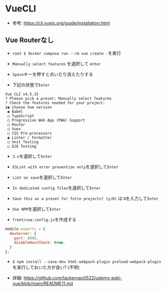 # VueCLI

+ 参考: https://cli.vuejs.org/guide/installation.html <br>

## Vue Routerなし

+ `root $ docker compose run --rm vue create .`を実行<br>

+ `Manually select features` を選択して `enter`<br>

+ `Space`キーを押すと点いたり消えたりする<br>

+ 下記の状態で`Enter`<br>

```
Vue CLI v4.5.15
? Please pick a preset: Manually select features
? Check the features needed for your project:
❯◉ Choose Vue version
 ◉ Babel
 ◯ TypeScript
 ◯ Progressive Web App (PWA) Support
 ◯ Router
 ◯ Vuex
 ◯ CSS Pre-processors
 ◉ Linter / Formatter
 ◯ Unit Testing
 ◯ E2E Testing
```

+ `3.x`を選択して`Enter`<br>

+ `ESLint with error prevention only`を選択して`Enter`<br>

+ `Lint on save`を選択して`Enter`<br>

+ `In dedicated config files`を選択して`Enter`<br>

+ `Save this as a preset for futre projects? (y/N)` は `N`を入力して`Enter`<br>

+ `Use NPM`を選択して`Enter`<br>

+ `front/vue.config.js`を作成する<br>

```js:vue.config.js
module.exports = {
  devServer: {
    port: 8080,
    disableHostCheck: true,
  }
};
```

+ `$ npm install --save-dev html-webpack-plugin preload-webpack-plugin`を実行しておいた方が良い? (不明)<br>

+ 詳細: https://github.com/tackernao0522/udemy-aoki-vue/blob/main/README11.md <br>
　